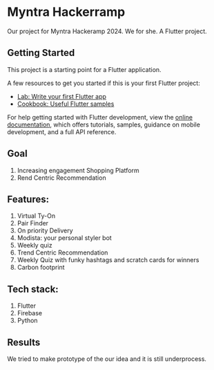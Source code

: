 # Myntra Hackerramp

Our project for Myntra Hackeramp 2024. We for she.
A Flutter project.

## Getting Started

This project is a starting point for a Flutter application.

A few resources to get you started if this is your first Flutter project:

- [Lab: Write your first Flutter app](https://docs.flutter.dev/get-started/codelab)
- [Cookbook: Useful Flutter samples](https://docs.flutter.dev/cookbook)

For help getting started with Flutter development, view the
[online documentation](https://docs.flutter.dev/), which offers tutorials,
samples, guidance on mobile development, and a full API reference.



## Goal
1. Increasing engagement Shopping Platform
2. Rend Centric Recommendation
## Features:
1. Virtual Ty-On
2. Pair Finder
3. On priority Delivery
4. Modista: your personal styler bot
5. Weekly quiz
6. Trend Centric Recommendation
7. Weekly Quiz with funky hashtags and scratch cards for winners
8. Carbon footprint

## Tech stack:

1. Flutter
2. Firebase
3. Python
   
## Results
We tried to make prototype of the our idea and it is still underprocess.
